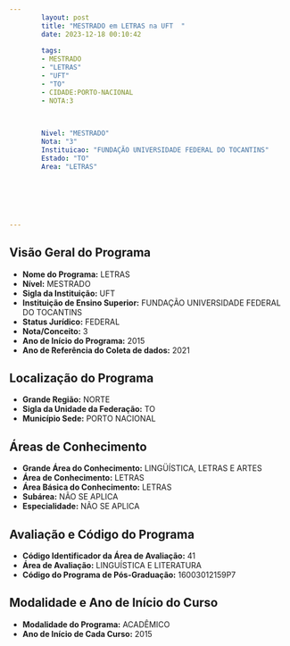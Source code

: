 ```yaml
---
        layout: post
        title: "MESTRADO em LETRAS na UFT  "
        date: 2023-12-18 00:10:42
     
        tags:
        - MESTRADO
        - "LETRAS"
        - "UFT"
        - "TO"
        - CIDADE:PORTO-NACIONAL
        - NOTA:3
        
       

        Nivel: "MESTRADO"
        Nota: "3"
        Instituicao: "FUNDAÇÃO UNIVERSIDADE FEDERAL DO TOCANTINS"
        Estado: "TO"
        Area: "LETRAS"
        
        
        
        
        
        
---
```

## Visão Geral do Programa
- **Nome do Programa:** LETRAS
- **Nível:** MESTRADO
- **Sigla da Instituição:** UFT
- **Instituição de Ensino Superior:** FUNDAÇÃO UNIVERSIDADE FEDERAL DO TOCANTINS
- **Status Jurídico:** FEDERAL
- **Nota/Conceito:** 3
- **Ano de Início do Programa:** 2015
- **Ano de Referência do Coleta de dados:** 2021

## Localização do Programa
- **Grande Região:** NORTE
- **Sigla da Unidade da Federação:** TO
- **Município Sede:** PORTO NACIONAL

## Áreas de Conhecimento
- **Grande Área do Conhecimento:** LINGÜÍSTICA, LETRAS E ARTES
- **Área de Conhecimento:** LETRAS
- **Área Básica do Conhecimento:** LETRAS
- **Subárea:** NÃO SE APLICA
- **Especialidade:** NÃO SE APLICA

## Avaliação e Código do Programa
- **Código Identificador da Área de Avaliação:** 41
- **Área de Avaliação:** LINGUÍSTICA E LITERATURA
- **Código do Programa de Pós-Graduação:** 16003012159P7


## Modalidade e Ano de Início do Curso
- **Modalidade do Programa:** ACADÊMICO
- **Ano de Início de Cada Curso:** 2015
